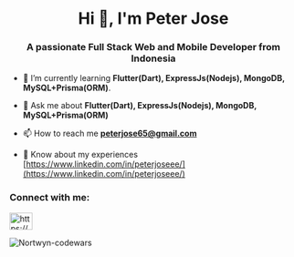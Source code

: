 <h1 align="center">Hi 👋, I'm Peter Jose</h1>
<h3 align="center">A passionate Full Stack Web and Mobile Developer from Indonesia</h3>

- 🌱 I’m currently learning **Flutter(Dart), ExpressJs(Nodejs), MongoDB, MySQL+Prisma(ORM)**.

- 💬 Ask me about **Flutter(Dart), ExpressJs(Nodejs), MongoDB, MySQL+Prisma(ORM)**

- 📫 How to reach me **peterjose65@gmail.com**

- 📄 Know about my experiences [https://www.linkedin.com/in/peterjoseee/](https://www.linkedin.com/in/peterjoseee/)

<h3 align="left">Connect with me:</h3>
<p align="left">
<a href="https://www.linkedin.com/in/peterjoseee/" target="blank"><img align="center" src="https://cdn.jsdelivr.net/npm/simple-icons@3.0.1/icons/linkedin.svg" alt="https://www.linkedin.com/in/peterjoseee/" height="30" width="40" /></a>
</p>

<p><img align="center" src="https://www.codewars.com/users/Nortwyn/badges/large" alt="Nortwyn-codewars" /></p>
